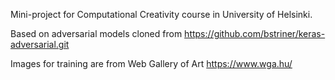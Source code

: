 Mini-project for Computational Creativity course in University of Helsinki.

Based on adversarial models cloned from https://github.com/bstriner/keras-adversarial.git

Images for training are from Web Gallery of Art https://www.wga.hu/

